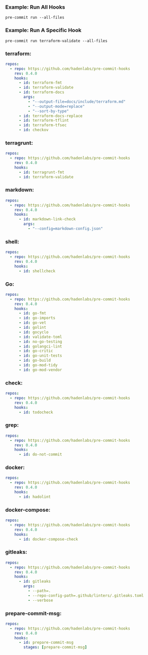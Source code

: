 ### Example: Run All Hooks

```shell script
pre-commit run --all-files
```

### Example: Run A Specific Hook

```shell script
pre-commit run terraform-validate --all-files
```

### terraform:

```yaml
repos:
  - repo: https://github.com/hadenlabs/pre-commit-hooks
    rev: 0.4.0
    hooks:
      - id: terraform-fmt
      - id: terraform-validate
      - id: terraform-docs
        args:
          - "--output-file=docs/include/terraform.md"
          - "--output-mode=replace"
          - "--sort-by-type"
      - id: terraform-docs-replace
      - id: terraform-tflint
      - id: terraform-tfsec
      - id: checkov
```

### terragrunt:

```yaml
repos:
  - repo: https://github.com/hadenlabs/pre-commit-hooks
    rev: 0.4.0
    hooks:
      - id: terragrunt-fmt
      - id: terraform-validate
```

### markdown:

```yaml
repos:
  - repo: https://github.com/hadenlabs/pre-commit-hooks
    rev: 0.4.0
    hooks:
      - id: markdown-link-check
        args:
          - "--config=markdown-config.json"
```

### shell:

```yaml
repos:
  - repo: https://github.com/hadenlabs/pre-commit-hooks
    rev: 0.4.0
    hooks:
      - id: shellcheck
```

### Go:

```yaml
repos:
  - repo: https://github.com/hadenlabs/pre-commit-hooks
    rev: 0.4.0
    hooks:
      - id: go-fmt
      - id: go-imports
      - id: go-vet
      - id: golint
      - id: gocyclo
      - id: validate-toml
      - id: no-go-testing
      - id: golangci-lint
      - id: go-critic
      - id: go-unit-tests
      - id: go-build
      - id: go-mod-tidy
      - id: go-mod-vendor
```

### check:

```yaml
repos:
  - repo: https://github.com/hadenlabs/pre-commit-hooks
    rev: 0.4.0
    hooks:
      - id: todocheck
```

### grep:

```yaml
repos:
  - repo: https://github.com/hadenlabs/pre-commit-hooks
    rev: 0.4.0
    hooks:
      - id: do-not-commit
```

### docker:

```yaml
repos:
  - repo: https://github.com/hadenlabs/pre-commit-hooks
    rev: 0.4.0
    hooks:
      - id: hadolint
```

### docker-compose:

```yaml
repos:
  - repo: https://github.com/hadenlabs/pre-commit-hooks
    rev: 0.4.0
    hooks:
      - id: docker-compose-check
```

### gitleaks:

```yaml
repos:
  - repo: https://github.com/hadenlabs/pre-commit-hooks
    rev: 0.4.0
    hooks:
      - id: gitleaks
        args:
          - --path=.
          - --repo-config-path=.github/linters/.gitleaks.toml
          - --verbose
```

### prepare-commit-msg:

```yaml
repos:
  - repo: https://github.com/hadenlabs/pre-commit-hooks
    rev: 0.4.0
    hooks:
      - id: prepare-commit-msg
        stages: [prepare-commit-msg]
```
